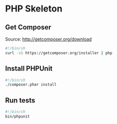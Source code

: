 # PHP Skeleton

## Get Composer

Source: http://getcomposer.org/download

```sh
#!/bin/sh
curl -sS https://getcomposer.org/installer | php
```

## Install PHPUnit

```sh
#!/bin/sh
./composer.phar install
```

## Run tests

```sh
#!/bin/sh
bin/phpunit
```
